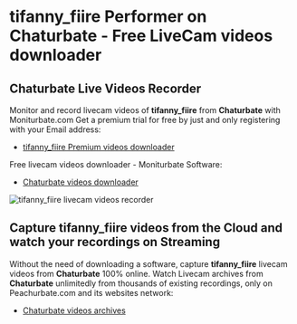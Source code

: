 # tifanny_fiire Performer on Chaturbate - Free LiveCam videos downloader

## Chaturbate Live Videos Recorder

Monitor and record livecam videos of **tifanny_fiire** from **Chaturbate** with Moniturbate.com
Get a premium trial for free by just and only registering with your Email address:
* [tifanny_fiire Premium videos downloader](https://moniturbate.com/request-demo-licence-key.html)

Free livecam videos downloader - Moniturbate Software:
* [Chaturbate videos downloader](https://moniturbate.com/moniturbate-download-software.html)

![tifanny_fiire livecam videos recorder](https://peachurnet.com/templates/moniturbate-software.png)


## Capture tifanny_fiire videos from the Cloud and watch your recordings on Streaming

Without the need of downloading a software, capture **tifanny_fiire** livecam videos from **Chaturbate** 100% online.
Watch Livecam archives from **Chaturbate** unlimitedly from thousands of existing recordings, only on Peachurbate.com and its websites network:
* [Chaturbate videos archives](https://peachurnet.com/)